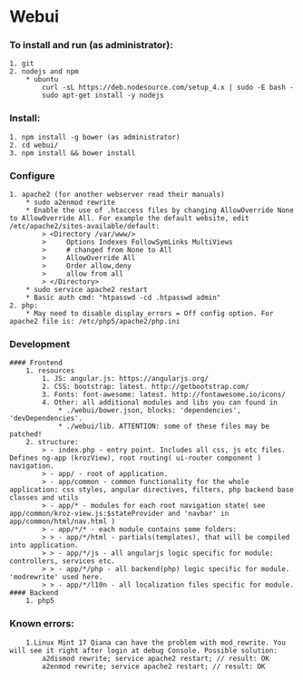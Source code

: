 # Webui

### To install and run (as administrator):
    1. git
    2. nodejs and npm
        * ubuntu
            curl -sL https://deb.nodesource.com/setup_4.x | sudo -E bash -
            sudo apt-get install -y nodejs

### Install:
    1. npm install -g bower (as administrator)
    2. cd webui/
    3. npm install && bower install

### Configure
    1. apache2 (for another webserver read their manuals)
        * sudo a2enmod rewrite
        * Enable the use of .htaccess files by changing AllowOverride None to AllowOverride All. For example the default website, edit /etc/apache2/sites-available/default:
            > <Directory /var/www/>
            >     Options Indexes FollowSymLinks MultiViews
            >     # changed from None to All
            >     AllowOverride All
            >     Order allow,deny
            >     allow from all
            > </Directory>
        * sudo service apache2 restart
        * Basic auth cmd: "htpasswd -cd .htpasswd admin"
    2. php:
        * May need to disable display_errors = Off config option. For apache2 file is: /etc/php5/apache2/php.ini

### Development
    #### Frontend
        1. resources
            1. JS: angular.js: https://angularjs.org/
            2. CSS: bootstrap: latest. http://getbootstrap.com/
            3. Fonts: font-awesome: latest. http://fontawesome.io/icons/
            4. Other: all additional modules and libs you can found in
                * ./webui/bower.json, blocks: 'dependencies', 'devDependencies'.
                * ./webui/lib. ATTENTION: some of these files may be patched!
        2. structure:
            > - index.php - entry point. Includes all css, js etc files. Defines ng-app (krozView), root routing( ui-router component ) navigation.
            > - app/ - root of application.
            > - app/common - common functionality for the whole application: css styles, angular directives, filters, php backend base classes and utils
            > - app/* - modules for each root navigation state( see app/common/kroz-view.js:$stateProvider and 'navbar' in app/common/html/nav.html )
            > - app/*/* - each module contains some folders:
            > > - app/*/html - partials(templates), that will be compiled into application.
            > > - app/*/js - all angularjs logic specific for module: controllers, services etc.
            > > - app/*/php - all backend(php) logic specific for module. 'modrewrite' used here.
            > > - app/*/l10n - all localization files specific for module.
    #### Backend
        1. php5

### Known errors:
        1.Linux Mint 17 Qiana can have the problem with mod_rewrite. You will see it right after login at debug Console. Possible solution:
            a2dismod rewrite; service apache2 restart; // result: OK
            a2enmod rewrite; service apache2 restart; // result: OK

